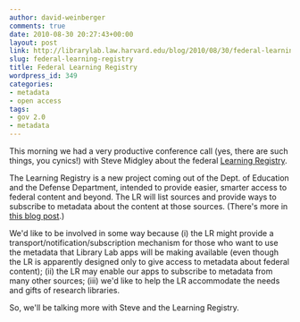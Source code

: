 ```yaml
---
author: david-weinberger
comments: true
date: 2010-08-30 20:27:43+00:00
layout: post
link: http://librarylab.law.harvard.edu/blog/2010/08/30/federal-learning-registry/
slug: federal-learning-registry
title: Federal Learning Registry
wordpress_id: 349
categories:
- metadata
- open access
tags:
- gov 2.0
- metadata
---
```


This morning we had a very productive conference call (yes, there are such things, you cynics!) with Steve Midgley about the federal [Learning Registry](http://www.learningregistry.org).

The Learning Registry is a new project coming out of the Dept. of Education and the Defense Department, intended to provide easier, smarter access to federal content and beyond. The LR will list sources and provide ways to subscribe to metadata about the content at those sources. (There's more in[ this blog post](http://www.ed.gov/blog/2010/07/the-learning-registry-a-first-look-2).)

We'd like to be involved in some way because  (i) the LR might provide a transport/notification/subscription mechanism for those who want to use the metadata that  Library Lab apps will be making available (even though the LR is apparently designed only to give access to metadata about federal content); (ii) the LR may enable our apps to subscribe to metadata from many other sources; (iii) we'd like to help the LR accommodate the needs and gifts of research libraries.

So, we'll be talking more with Steve and the Learning Registry.
